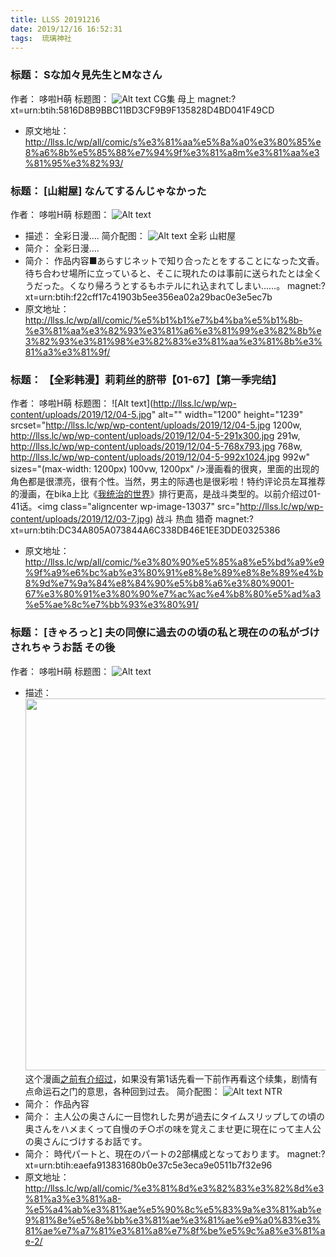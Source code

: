 ```yaml
---
title: LLSS 20191216
date: 2019/12/16 16:52:31
tags:  琉璃神社
---
```

### 标题： Sな加々見先生とMなさん
作者： 哆啦H萌
标题图： 
![Alt text](http://llss.lc/wp/wp-content/uploads/2019/12/011.jpg)
CG集 母上 
magnet:?xt=urn:btih:5816D8B9BBC11BD3CF9B9F135828D4BD041F49CD
* 原文地址：http://llss.lc/wp/all/comic/s%e3%81%aa%e5%8a%a0%e3%80%85%e8%a6%8b%e5%85%88%e7%94%9f%e3%81%a8m%e3%81%aa%e3%81%95%e3%82%93/

### 标题： [山紺屋] なんてするんじゃなかった
作者： 哆啦H萌
标题图： 
![Alt text](http://llss.lc/wp/wp-content/uploads/2019/12/01-10.jpg)
* 描述： 全彩日漫&#8230;.
简介配图： 
![Alt text](http://llss.lc/wp/wp-content/uploads/2019/12/02-9.jpg)
全彩 山紺屋 
* 简介： 全彩日漫&#8230;.<span id="more-13055"></span>
* 简介： 作品内容■あらすじネットで知り合ったとをすることになった文香。待ち合わせ場所に立っていると、そこに現れたのは事前に送られたとは全くうだった。くなり帰ろうとするもホテルにれ込まれてしまい……。
magnet:?xt=urn:btih:f22cff17c41903b5ee356ea02a29bac0e3e5ec7b
* 原文地址：http://llss.lc/wp/all/comic/%e5%b1%b1%e7%b4%ba%e5%b1%8b-%e3%81%aa%e3%82%93%e3%81%a6%e3%81%99%e3%82%8b%e3%82%93%e3%81%98%e3%82%83%e3%81%aa%e3%81%8b%e3%81%a3%e3%81%9f/

### 标题： 【全彩韩漫】莉莉丝的脐带【01-67】【第一季完结】
作者： 哆啦H萌
标题图： 
![Alt text](http://llss.lc/wp/wp-content/uploads/2019/12/04-5.jpg" alt="" width="1200" height="1239" srcset="http://llss.lc/wp/wp-content/uploads/2019/12/04-5.jpg 1200w, http://llss.lc/wp/wp-content/uploads/2019/12/04-5-291x300.jpg 291w, http://llss.lc/wp/wp-content/uploads/2019/12/04-5-768x793.jpg 768w, http://llss.lc/wp/wp-content/uploads/2019/12/04-5-992x1024.jpg 992w" sizes="(max-width: 1200px) 100vw, 1200px" />漫画看的很爽，里面的出现的角色都是很漂亮，很有个性。当然，男主的际遇也是很彩啦！特约评论员左耳推荐的漫画，在bika上比《<a href="http://llss.lc/wp/all/comic/rozer-%E6%88%91%E7%BB%9F%E6%B2%BB%E7%9A%84%E4%B8%96%E7%95%8Ca-world-that-i-rule-ch-13-31%E8%AF%9D%E3%80%90%E9%99%84%E5%89%8D%E4%BD%9C%E3%80%91/" target="_blank" rel="noopener noreferrer">我统治的世界</a>》排行更高，是战斗类型的。以前介绍过01-41话。<span id="more-13035"></span><img class="aligncenter  wp-image-13037" src="http://llss.lc/wp/wp-content/uploads/2019/12/03-7.jpg)
战斗 热血 猎奇 
magnet:?xt=urn:btih:DC34A805A073844A6C338DB46E1EE3DDE0325386
* 原文地址：http://llss.lc/wp/all/comic/%e3%80%90%e5%85%a8%e5%bd%a9%e9%9f%a9%e6%bc%ab%e3%80%91%e8%8e%89%e8%8e%89%e4%b8%9d%e7%9a%84%e8%84%90%e5%b8%a6%e3%80%9001-67%e3%80%91%e3%80%90%e7%ac%ac%e4%b8%80%e5%ad%a3%e5%ae%8c%e7%bb%93%e3%80%91/

### 标题： [きゃろっと] 夫の同僚に過去のの頃の私と現在のの私がづけされちゃうお話 その後
作者： 哆啦H萌
标题图： 
![Alt text](http://llss.lc/wp/wp-content/uploads/2019/12/01-8.jpg)
* 描述： <img class="aligncenter size-full wp-image-13032" src="http://llss.lc/wp/wp-content/uploads/2019/12/01-8.jpg" alt="" width="1200" height="595" srcset="http://llss.lc/wp/wp-content/uploads/2019/12/01-8.jpg 1200w, http://llss.lc/wp/wp-content/uploads/2019/12/01-8-300x149.jpg 300w, http://llss.lc/wp/wp-content/uploads/2019/12/01-8-768x381.jpg 768w, http://llss.lc/wp/wp-content/uploads/2019/12/01-8-1024x508.jpg 1024w, http://llss.lc/wp/wp-content/uploads/2019/12/01-8-500x248.jpg 500w" sizes="(max-width: 1200px) 100vw, 1200px" />这个漫画<a href="http://llss.lc/wp/all/comic/%e3%81%8d%e3%82%83%e3%82%8d%e3%81%a3%e3%81%a8-%e5%a4%ab%e3%81%ae%e5%90%8c%e5%83%9a%e3%81%ab%e9%81%8e%e5%8e%bb%e3%81%ae%e3%81%ae%e9%a0%83%e3%81%ae%e7%a7%81%e3%81%a8%e7%8f%be%e5%9c%a8%e3%81%ae/" target="_blank" rel="noopener noreferrer">之前有介绍过</a>，如果没有第1话先看一下前作再看这个续集，剧情有点命运石之门的意思，各种回到过去。
简介配图： 
![Alt text](http://llss.lc/wp/wp-content/uploads/2019/12/02-7.jpg)
NTR 
* 简介： 作品內容
* 简介： 主人公の奥さんに一目惚れした男が過去にタイムスリップしての頃の奥さんをハメまくって自慢のチ○ポの味を覚えこませ更に現在にって主人公の奥さんにづけするお話です。
* 简介： 時代パートと、現在のパートの2部構成となっております。
magnet:?xt=urn:btih:eaefa913831680b0e37c5e3eca9e0511b7f32e96
* 原文地址：http://llss.lc/wp/all/comic/%e3%81%8d%e3%82%83%e3%82%8d%e3%81%a3%e3%81%a8-%e5%a4%ab%e3%81%ae%e5%90%8c%e5%83%9a%e3%81%ab%e9%81%8e%e5%8e%bb%e3%81%ae%e3%81%ae%e9%a0%83%e3%81%ae%e7%a7%81%e3%81%a8%e7%8f%be%e5%9c%a8%e3%81%ae-2/


